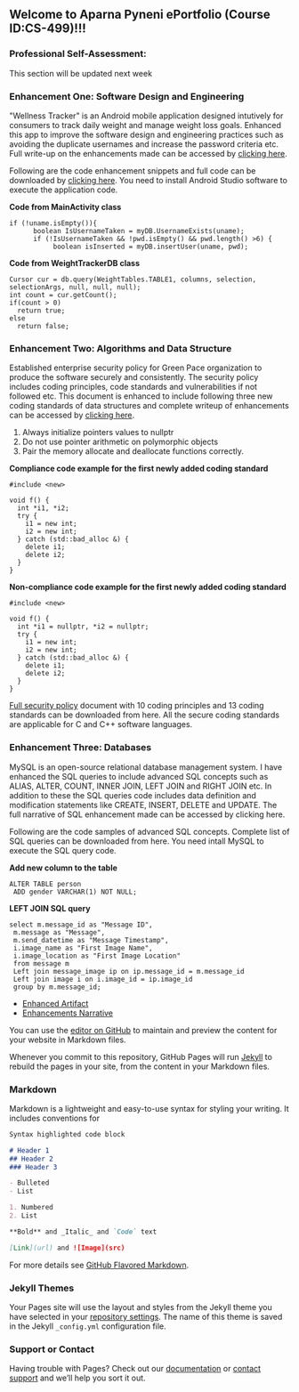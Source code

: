 ## Welcome to Aparna Pyneni ePortfolio (Course ID:CS-499)!!!

### Professional Self-Assessment:

This section will be updated next week 


### Enhancement One: Software Design and Engineering
"Wellness Tracker" is an Android mobile application designed intutively for consumers to track daily weight and manage weight loss goals. Enhanced this app to improve the software design and engineering practices such as avoiding the duplicate usernames and increase the password criteria etc. Full write-up on the enhancements made can be accessed by [clicking here](https://github.com/apyneni1/eportfolio/blob/c70ee92988776833762da71fe52d827f55c3b973/3.2%20Milestone%20Two%20Narrative.docx).

Following are the code enhancement snippets and full code can be downloaded by [clicking here](https://github.com/apyneni1/eportfolio/blob/c70ee92988776833762da71fe52d827f55c3b973/3.2%20Milestone%20Two%20Narrative.docx). You need to install Android Studio software to execute the application code.

**Code from MainActivity class**
```
if (!uname.isEmpty()){
      boolean IsUsernameTaken = myDB.UsernameExists(uname);
      if (!IsUsernameTaken && !pwd.isEmpty() && pwd.length() >6) {
           boolean isInserted = myDB.insertUser(uname, pwd);
```
**Code from WeightTrackerDB class**
```
Cursor cur = db.query(WeightTables.TABLE1, columns, selection, selectionArgs, null, null, null);
int count = cur.getCount();
if(count > 0)
  return true;
else
  return false;
```
### Enhancement Two: Algorithms and Data Structure
Established enterprise security policy for Green Pace organization to produce the software securely and consistently. The security policy includes coding principles, code standards and vulnerabilities if not followed etc. This document is enhanced to include following three new coding standards of data structures and complete writeup of enhancements can be accessed by [clicking here](https://github.com/apyneni1/eportfolio/blob/c70ee92988776833762da71fe52d827f55c3b973/4.2%20Narrative.docx).

1. Always initialize pointers values to nullptr
2. Do not use pointer arithmetic on polymorphic objects
3. Pair the memory allocate and deallocate functions correctly.

**Compliance code example for the first newly added coding standard**
```
#include <new>
  
void f() {
  int *i1, *i2;
  try {
    i1 = new int;
    i2 = new int;
  } catch (std::bad_alloc &) {
    delete i1;
    delete i2;
  }
}
```
**Non-compliance code example for the first newly added coding standard**
```
#include <new>
  
void f() {
  int *i1 = nullptr, *i2 = nullptr;
  try {
    i1 = new int;
    i2 = new int;
  } catch (std::bad_alloc &) {
    delete i1;
    delete i2;
  }
}
```

[Full security policy](https://github.com/apyneni1/eportfolio/blob/c70ee92988776833762da71fe52d827f55c3b973/4.2%20Security%20Policy.docx) document with 10 coding principles and 13 coding standards can be downloaded from here. All the secure coding standards are applicable for C and C++ software languages.

### Enhancement Three: Databases 
MySQL is an open-source relational database management system. I have enhanced the SQL queries to include advanced SQL concepts such as ALIAS, ALTER, COUNT, INNER JOIN, LEFT JOIN and RIGHT JOIN etc. In addition to these the SQL queries code includes data definition and modification statements like CREATE, INSERT, DELETE and UPDATE. The full narrative of SQL enhancement made can be accessed by clicking here.

Following are the code samples of advanced SQL concepts. Complete list of SQL queries can be downloaded from here. You need intall MySQL to execute the SQL query code.

**Add new column to the table**
```
ALTER TABLE person 
 ADD gender VARCHAR(1) NOT NULL;
```
**LEFT JOIN SQL query**
```
select m.message_id as "Message ID",   
 m.message as "Message",
 m.send_datetime as "Message Timestamp",
 i.image_name as "First Image Name",
 i.image_location as "First Image Location"
 from message m
 Left join message_image ip on ip.message_id = m.message_id
 Left join image i on i.image_id = ip.image_id
 group by m.message_id;
```

- [Enhanced Artifact](https://github.com/apyneni1/eportfolio/blob/c70ee92988776833762da71fe52d827f55c3b973/5.2%20Narrative.docx)
- [Enhancements Narrative](https://github.com/apyneni1/eportfolio/blob/c70ee92988776833762da71fe52d827f55c3b973/queries.txt)

You can use the [editor on GitHub](https://github.com/apyneni1/eportfolio/edit/gh-pages/index.md) to maintain and preview the content for your website in Markdown files.

Whenever you commit to this repository, GitHub Pages will run [Jekyll](https://jekyllrb.com/) to rebuild the pages in your site, from the content in your Markdown files.

### Markdown

Markdown is a lightweight and easy-to-use syntax for styling your writing. It includes conventions for

```markdown
Syntax highlighted code block

# Header 1
## Header 2
### Header 3

- Bulleted
- List

1. Numbered
2. List

**Bold** and _Italic_ and `Code` text

[Link](url) and ![Image](src)
```

For more details see [GitHub Flavored Markdown](https://guides.github.com/features/mastering-markdown/).

### Jekyll Themes

Your Pages site will use the layout and styles from the Jekyll theme you have selected in your [repository settings](https://github.com/apyneni1/eportfolio/settings/pages). The name of this theme is saved in the Jekyll `_config.yml` configuration file.

### Support or Contact

Having trouble with Pages? Check out our [documentation](https://docs.github.com/categories/github-pages-basics/) or [contact support](https://support.github.com/contact) and we’ll help you sort it out.
